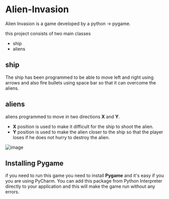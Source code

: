 # Alien-Invasion
Alien Invasion is a game developed by a python -> pygame.

this project consists of two main classes
- ship
- aliens

## ship
The ship has been programmed to be able to move left and right using arrows and also fire bullets using space bar so that it can overcome the aliens.

## aliens
aliens programmed to move in two directions **X** and **Y**.
- **X** position is used to make it difficult for the ship to shoot the alien.
- **Y** position is used to make the alien closer to the ship so that the player loses if he does not hurry to destroy the alien.

![image](https://user-images.githubusercontent.com/111642557/197077714-e76adb58-5978-4ab7-905e-81bcb00f5e7b.png)

## Installing Pygame
if you need to run this game you need to install **Pygame** and it's easy if you you are using PyCharm. You can add this package from Python Interpreter directly to your application and this will make the game run without any errors.
